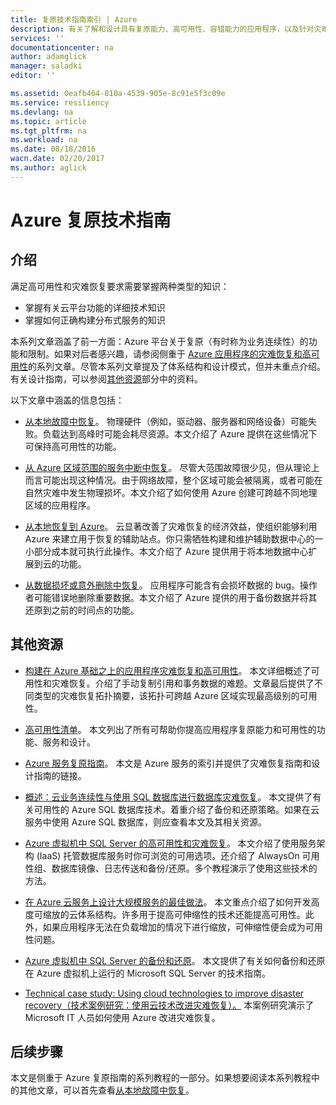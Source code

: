 ```yaml
---
title: 复原技术指南索引 | Azure
description: 有关了解和设计具有复原能力、高可用性、容错能力的应用程序，以及针对灾难恢复和业务连续性进行规划的技术文章索引
services: ''
documentationcenter: na
author: adamglick
manager: saladki
editor: ''

ms.assetid: 0eafb464-810a-4539-905e-8c91e5f3c09e
ms.service: resiliency
ms.devlang: na
ms.topic: article
ms.tgt_pltfrm: na
ms.workload: na
ms.date: 08/18/2016
wacn.date: 02/20/2017
ms.author: aglick
---
```


# Azure 复原技术指南

## 介绍

满足高可用性和灾难恢复要求需要掌握两种类型的知识：

* 掌握有关云平台功能的详细技术知识
* 掌握如何正确构建分布式服务的知识

本系列文章涵盖了前一方面：Azure 平台关于复原（有时称为业务连续性）的功能和限制。如果对后者感兴趣，请参阅侧重于 [Azure 应用程序的灾难恢复和高可用性](./resiliency-disaster-recovery-high-availability-azure-applications.md)的系列文章。尽管本系列文章提及了体系结构和设计模式，但并未重点介绍。有关设计指南，可以参阅[其他资源](#additional-resources)部分中的资料。

以下文章中涵盖的信息包括：

* [从本地故障中恢复](./resiliency-technical-guidance-recovery-local-failures.md)。
物理硬件（例如，驱动器、服务器和网络设备）可能失败。负载达到高峰时可能会耗尽资源。本文介绍了 Azure 提供在这些情况下可保持高可用性的功能。

* [从 Azure 区域范围的服务中断中恢复](./resiliency-technical-guidance-recovery-loss-azure-region.md)。
尽管大范围故障很少见，但从理论上而言可能出现这种情况。由于网络故障，整个区域可能会被隔离，或者可能在自然灾难中发生物理损坏。本文介绍了如何使用 Azure 创建可跨越不同地理区域的应用程序。

* [从本地恢复到 Azure](./resiliency-technical-guidance-recovery-on-premises-azure.md)。
云显著改善了灾难恢复的经济效益，使组织能够利用 Azure 来建立用于恢复的辅助站点。你只需牺牲构建和维护辅助数据中心的一小部分成本就可执行此操作。本文介绍了 Azure 提供用于将本地数据中心扩展到云的功能。

* [从数据损坏或意外删除中恢复](./resiliency-technical-guidance-recovery-data-corruption.md)。
应用程序可能含有会损坏数据的 bug。操作者可能错误地删除重要数据。本文介绍了 Azure 提供的用于备份数据并将其还原到之前的时间点的功能。

<a id="additional-resources"></a>
## 其他资源

* [构建在 Azure 基础之上的应用程序灾难恢复和高可用性](./resiliency-disaster-recovery-high-availability-azure-applications.md)。
本文详细概述了可用性和灾难恢复。介绍了手动复制引用和事务数据的难题。文章最后提供了不同类型的灾难恢复拓扑摘要，该拓扑可跨越 Azure 区域实现最高级别的可用性。

* [高可用性清单](./resiliency-high-availability-checklist.md)。
本文列出了所有可帮助你提高应用程序复原能力和可用性的功能、服务和设计。

* [Azure 服务复原指南](./resiliency-service-guidance-index.md)。
本文是 Azure 服务的索引并提供了灾难恢复指南和设计指南的链接。

* [概述：云业务连续性与使用 SQL 数据库进行数据库灾难恢复](../sql-database/sql-database-business-continuity.md)。
本文提供了有关可用性的 Azure SQL 数据库技术。着重介绍了备份和还原策略。如果在云服务中使用 Azure SQL 数据库，则应查看本文及其相关资源。

* [Azure 虚拟机中 SQL Server 的高可用性和灾难恢复](../virtual-machines/windows/sql/virtual-machines-windows-sql-high-availability-dr.md)。
本文介绍了使用服务架构 (IaaS) 托管数据库服务时你可浏览的可用选项。还介绍了 AlwaysOn 可用性组、数据库镜像、日志传送和备份/还原。多个教程演示了使用这些技术的方法。

* [在 Azure 云服务上设计大规模服务的最佳做法](https://azure.microsoft.com//blog/best-practices-for-designing-large-scale-services-on-windows-azure/)。
本文重点介绍了如何开发高度可缩放的云体系结构。许多用于提高可伸缩性的技术还能提高可用性。此外，如果应用程序无法在负载增加的情况下进行缩放，可伸缩性便会成为可用性问题。

* [Azure 虚拟机中 SQL Server 的备份和还原](../virtual-machines/virtual-machines-windows-sql-backup-recovery.md)。
本文提供了有关如何备份和还原在 Azure 虚拟机上运行的 Microsoft SQL Server 的技术指南。

<!-- [Failsafe: Guidance for resilient cloud architectures（故障防护：弹性云体系结构指南）。](https://channel9.msdn.com/Series/FailSafe)
本文提供了有关构建弹性云体系结构的指南、利用 Microsoft 技术实现这些体系结构的指南以及实现特定方案的体系结构方法。-->

* [Technical case study: Using cloud technologies to improve disaster recovery（技术案例研究：使用云技术改进灾难恢复）。](https://www.microsoft.com/itshowcase/Article/Content/737/Using-cloud-technologies-to-improve-disaster-recovery)
本案例研究演示了 Microsoft IT 人员如何使用 Azure 改进灾难恢复。

## 后续步骤

本文是侧重于 Azure 复原指南的系列教程的一部分。如果想要阅读本系列教程中的其他文章，可以首先查看[从本地故障中恢复](./resiliency-technical-guidance-recovery-local-failures.md)。

<!---HONumber=Mooncake_0213_2017-->
<!--Update_Description: update meta properties; wroding update; -->
